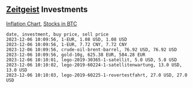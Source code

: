 ## [Zeitgeist](index.html) Investments

[Inflation Chart](https://inflationchart.com),
[Stocks in BTC](https://stonksinbtc.xyz/)

```
date, investment, buy price, sell price
2023-12-06 10:09:56, 1-EUR, 1.08 USD, 1.08 USD
2023-12-06 10:09:56, 1-EUR, 7.72 CNY, 7.72 CNY
2023-12-06 10:09:56, crude-oil-brent-barrel, 76.92 USD, 76.92 USD
2023-12-06 10:09:56, gold-10g, 625.38 EUR, 584.28 EUR
2023-12-06 10:10:01, lego-2019-30365-1-satellit, 5.0 USD, 5.0 USD
2023-12-06 10:10:02, lego-2019-60224-1-satellitenwartung, 13.0 USD, 13.0 USD
2023-12-06 10:10:03, lego-2019-60225-1-rovertestfahrt, 27.0 USD, 27.0 USD
```

